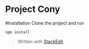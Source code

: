 Project Cony
======

#Installation
Clone the project and run
```
npm install
```


> Written with [StackEdit](https://stackedit.io/).